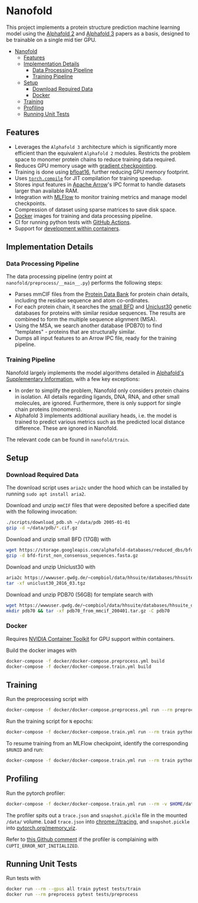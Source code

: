 # Nanofold
This project implements a protein structure prediction machine learning model using the [Alphafold 2](https://www.nature.com/articles/s41586-021-03819-2) and [Alphafold 3](https://www.nature.com/articles/s41586-024-07487-w) papers as a basis, designed to be trainable on a single mid tier GPU.

- [Nanofold](#nanofold)
  - [Features](#features)
  - [Implementation Details](#implementation-details)
    - [Data Processing Pipeline](#data-processing-pipeline)
    - [Training Pipeline](#training-pipeline)
  - [Setup](#setup)
    - [Download Required Data](#download-required-data)
    - [Docker](#docker)
  - [Training](#training)
  - [Profiling](#profiling)
  - [Running Unit Tests](#running-unit-tests)


## Features
* Leverages the `Alphafold 3` architecture which is significantly more efficient than the equivalent `Alphafold 2` modules. Restricts the problem space to monomer protein chains to reduce training data required.
* Reduces GPU memory usage with [gradient checkpointing](https://pytorch.org/docs/stable/checkpoint.html).
* Training is done using [bfloat16](https://pytorch.org/docs/stable/amp.html), further reducing GPU memory footprint.
* Uses [`torch.compile`](https://pytorch.org/docs/stable/generated/torch.compile.html) for JIT compilation for training speedup.
* Stores input features in [Apache Arrow](https://arrow.apache.org/docs/index.html)'s IPC format to handle datasets larger than available RAM.
* Integration with [MLFlow](https://mlflow.org/) to monitor training metrics and manage model checkpoints.
* Compression of dataset using sparse matrices to save disk space.
* [Docker](https://www.docker.com/) images for training and data processing pipeline.
* CI for running python tests with [GitHub Actions](https://docs.github.com/en/actions).
* Support for [development within containers](https://code.visualstudio.com/docs/devcontainers/containers).


## Implementation Details
### Data Processing Pipeline
The data processing pipeline (entry point at `nanofold/preprocess/__main__.py`) performs the following steps:
* Parses mmCIF files from the [Protein Data Bank](https://www.rcsb.org/) for protein chain details, including the residue sequence and atom co-ordinates.
* For each protein chain, it searches the [small BFD](https://bfd.mmseqs.com/) and [Uniclust30](https://uniclust.mmseqs.com/) genetic databases for proteins with similar residue sequences. The results are combined to form the multiple sequence alignment (MSA).
* Using the MSA, we search another database (PDB70) to find "templates" - proteins that are structurally similar.
* Dumps all input features to an Arrow IPC file, ready for the training pipeline.

### Training Pipeline
Nanofold largely implements the model algorithms detailed in [Alphafold's Supplementary Information](https://static-content.springer.com/esm/art%3A10.1038%2Fs41586-024-07487-w/MediaObjects/41586_2024_7487_MOESM1_ESM.pdf), with a few key exceptions:
* In order to simplify the problem, Nanofold only considers protein chains in isolation. All details regarding ligands, DNA, RNA, and other small molecules, are ignored. Furthermore, there is only support for single chain proteins (monomers).
* Alphafold 3 implements additional auxiliary heads, i.e. the model is trained to predict various metrics such as the predicted local distance difference. These are ignored in Nanofold.

The relevant code can be found in `nanofold/train`.

## Setup
### Download Required Data
The download script uses `aria2c` under the hood which can be installed by running `sudo apt install aria2`.

Download and unzip `mmCIF` files that were deposited before a specified date with the following invocation:
```bash
./scripts/download_pdb.sh ~/data/pdb 2005-01-01
gzip -d ~/data/pdb/*.cif.gz
```

Download and unzip small BFD (17GB) with
```bash
wget https://storage.googleapis.com/alphafold-databases/reduced_dbs/bfd-first_non_consensus_sequences.fasta.gz
gzip -d bfd-first_non_consensus_sequences.fasta.gz
```

Download and unzip Uniclust30 with
```bash
aria2c https://wwwuser.gwdg.de/~compbiol/data/hhsuite/databases/hhsuite_dbs/old-releases/uniclust30_2016_03.tgz
tar -xf uniclust30_2016_03.tgz
```

Download and unzip PDB70 (56GB) for template search with
```bash
wget https://wwwuser.gwdg.de/~compbiol/data/hhsuite/databases/hhsuite_dbs/old-releases/pdb70_from_mmcif_200401.tar.gz
mkdir pdb70 && tar -xf pdb70_from_mmcif_200401.tar.gz -C pdb70
```

### Docker
Requires [NVIDIA Container Toolkit](https://docs.nvidia.com/datacenter/cloud-native/container-toolkit/latest/install-guide.html)
for GPU support within containers.

Build the docker images with
```bash
docker-compose -f docker/docker-compose.preprocess.yml build
docker-compose -f docker/docker-compose.train.yml build
```

## Training
Run the preprocessing script with
```bash
docker-compose -f docker/docker-compose.preprocess.yml run --rm preprocess python -m nanofold.preprocess -m /data/pdb/ -c /preprocess/ -o /preprocess/features.arrow --small_bfd /data/bfd-first_non_consensus_sequences.fasta --pdb70 /data/pdb70/pdb70 --uniclust30 /data/uniclust30_2016_03/uniclust30_2016_03
```

Run the training script for `N` epochs:
```bash
docker-compose -f docker/docker-compose.train.yml run --rm train python -m nanofold.train -c config/config.json -i /preprocess/features.arrow --mlflow --max-epoch $N
```

To resume training from an MLFlow checkpoint, identify the corresponding `$RUNID` and run:
```bash
docker-compose -f docker/docker-compose.train.yml run --rm train python -m nanofold.train -r $RUNID -i /preprocess/features.arrow --mlflow --max-epoch $N
```

## Profiling
Run the pytorch profiler:
```bash
docker-compose -f docker/docker-compose.train.yml run --rm -v $HOME/data:/data train python -m nanofold.profile -c config/config.json -i /preprocess/features.arrow --mode time --mode memory
```
The profiler spits out a `trace.json` and `snapshot.pickle` file in the mounted `/data/` volume.
Load `trace.json` into [chrome://tracing](chrome://tracing/), and `snapshot.pickle` into [pytorch.org/memory_viz](https://pytorch.org/memory_viz).

Refer to [this Github comment](https://github.com/pytorch/pytorch/issues/99615#issuecomment-1827386273) if the profiler is complaining with `CUPTI_ERROR_NOT_INITIALIZED`.

## Running Unit Tests
Run tests with
```bash
docker run --rm --gpus all train pytest tests/train
docker run --rm preprocess pytest tests/preprocess
```
